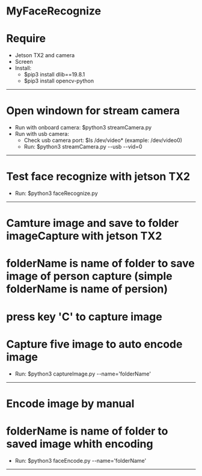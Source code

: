# MyFaceRecognize

# Require
- Jetson TX2 and camera
- Screen
- Install:
    + $pip3 install dlib==19.8.1
    + $pip3 install opencv-python
--------------------------------------------------------------------------------

# Open windown for stream camera
- Run with onboard camera: $python3 streamCamera.py
- Run with usb camera: 
    + Check usb camera port: $ls /dev/video* (example: /dev/video0)
    + Run: $python3 streamCamera.py --usb --vid=0
--------------------------------------------------------------------------------

# Test face recognize with jetson TX2
- Run: $python3 faceRecognize.py
--------------------------------------------------------------------------------

# Camture image and save to folder imageCapture with jetson TX2
# folderName is name of folder to save image of person capture (simple folderName is name of persion)
# press key 'C' to capture image
# Capture five image to auto encode image
- Run: $python3 captureImage.py --name='folderName'
--------------------------------------------------------------------------------

# Encode image by manual
# folderName is name of folder to saved image whith encoding
- Run: $python3 faceEncode.py --name='folderName'
--------------------------------------------------------------------------------